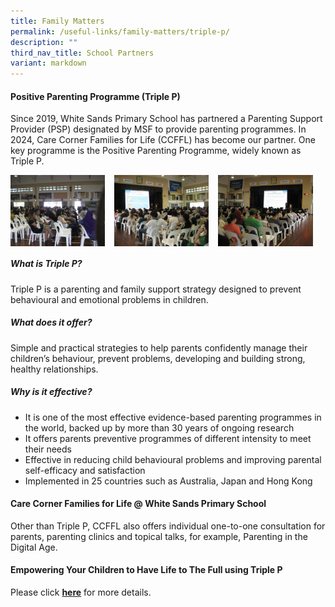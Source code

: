 ```yaml
---
title: Family Matters
permalink: /useful-links/family-matters/triple-p/
description: ""
third_nav_title: School Partners
variant: markdown
---
```

#### **Positive Parenting Programme (Triple P)**
Since 2019, White Sands Primary School has partnered a Parenting Support Provider (PSP) designated by MSF to provide parenting programmes. In 2024, Care Corner Families for Life (CCFFL) has become our partner. One key programme is the Positive Parenting Programme, widely known as Triple P.

<img src="/images/triplep1.jpg" style="width:30%;margin-right:15px;" align="left">
<img src="/images/triplep2.jpg" style="width:30%;margin-right:15px;" align="left">
<img src="/images/triplep3.jpg" style="width:30%;margin-right:15px;" align="left">

<br clear="left">

##### **What is Triple P?**
Triple P is a parenting and family support strategy designed to prevent behavioural and emotional problems in children.

##### **What does it offer?**
Simple and practical strategies to help parents confidently manage their children’s behaviour, prevent problems, developing and building strong, healthy relationships.

##### **Why is it effective?**
*   It is one of the most effective evidence-based parenting programmes in the world, backed up by more than 30 years of ongoing research
*   It offers parents preventive programmes of different intensity to meet their needs
*   Effective in reducing child behavioural problems and improving parental self-efficacy and satisfaction
*   Implemented in 25 countries such as Australia, Japan and Hong Kong



#### **Care Corner Families for Life @ White Sands Primary School**

Other than Triple P, CCFFL also offers individual one-to-one consultation for parents, parenting clinics and topical talks, for example, Parenting in the Digital Age.


#### **Empowering Your Children to Have Life to The Full using Triple P**


Please click&nbsp;**[here](/files/triplep%20-%20revised.pdf)**&nbsp;for more details.